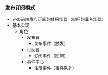 ### 发布订阅模式
- web前端发布订阅的使用场景（实际的业务场景）  
- 基本实现
    - 角色
        - 发布者
            - 发布事件（触发）
        - 订阅者
            - 订阅事件（回调）
        - 事件中心
            - 注册事件（事件队列）